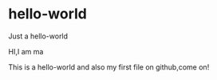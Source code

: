 # hello-world
Just a hello-world

HI,I am ma

This is a hello-world and also my first file on github,come on!

